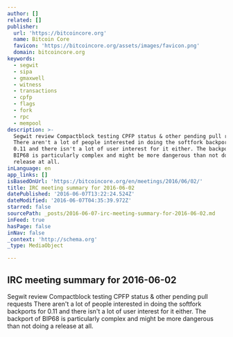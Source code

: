 ```yaml
---
author: []
related: []
publisher:
  url: 'https://bitcoincore.org'
  name: Bitcoin Core
  favicon: 'https://bitcoincore.org/assets/images/favicon.png'
  domain: bitcoincore.org
keywords:
  - segwit
  - sipa
  - gmaxwell
  - witness
  - transactions
  - cpfp
  - flags
  - fork
  - rpc
  - mempool
description: >-
  Segwit review Compactblock testing CPFP status & other pending pull requests
  There aren't a lot of people interested in doing the softfork backports for
  0.11 and there isn't a lot of user interest for it either. The backport of
  BIP68 is particularly complex and might be more dangerous than not doing a
  release at all.
inLanguage: en
app_links: []
isBasedOnUrl: 'https://bitcoincore.org/en/meetings/2016/06/02/'
title: IRC meeting summary for 2016-06-02
datePublished: '2016-06-07T13:22:24.524Z'
dateModified: '2016-06-07T04:35:39.972Z'
starred: false
sourcePath: _posts/2016-06-07-irc-meeting-summary-for-2016-06-02.md
inFeed: true
hasPage: false
inNav: false
_context: 'http://schema.org'
_type: MediaObject

---
```

<article style=""><h1>IRC meeting summary for 2016-06-02</h1><p>Segwit review Compactblock testing CPFP status &amp; other pending pull requests There aren't a lot of people interested in doing the softfork backports for 0.11 and there isn't a lot of user interest for it either. The backport of BIP68 is particularly complex and might be more dangerous than not doing a release at all.</p></article>
